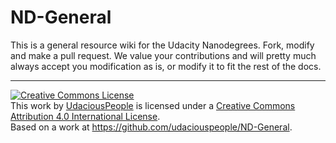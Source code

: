 # ND-General
This is a general resource wiki for the Udacity Nanodegrees. Fork, modify and make a pull request. We value your contributions and will pretty much always accept you modification as is, or modify it to fit the rest of the docs.


--------
<a rel="license" href="http://creativecommons.org/licenses/by/4.0/">
<img alt="Creative Commons License" style="border-width:0" src="https://i.creativecommons.org/l/by/4.0/88x31.png" /></a><br />This work by <a xmlns:cc="http://creativecommons.org/ns#" href="https://github.com/udaciouspeople" property="cc:attributionName" rel="cc:attributionURL">
UdaciousPeople</a> is licensed under a <a rel="license" href="http://creativecommons.org/licenses/by/4.0/">Creative Commons Attribution 4.0 International License</a>.
<br>
Based on a work at <a xmlns:dct="http://purl.org/dc/terms/" href="https://github.com/udaciouspeople/ND-General" rel="dct:source">https://github.com/udaciouspeople/ND-General</a>.